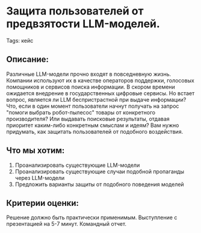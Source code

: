 # Защита пользователей от предвзятости LLM-моделей.

Tags: кейс

## Описание:

Различные LLM-модели прочно входят в повседневную жизнь. Компании используют их в качестве операторов поддержки, голосовых помощников и сервисов поиска информации. В скором времени ожидается внедрение в государственных цифровые сервисы. Но встает вопрос, является ли LLM беспристрастной при выдаче информации? Что, если в один момент пользователи начнут получать на запрос "помоги выбрать робот-пылесос" товары от конкретного производителя? Или выдавать поисковые результаты, отдавая приоритет каким-либо конкретным смыслам и идеям?
Вам нужно придумать, как защитать пользователей от подобного воздействия.

## Что мы хотим:

1. Проанализировать существующие LLM-модели
2. Проанализировать существующие случаи подобной пропаганды через LLM-модели
3. Предложить варианты защиты от подобного поведения моделей

## Критерии оценки:

Решение должно быть практически применимым. Выступление с презентацией на 5-7 минут. Командный отчет.
